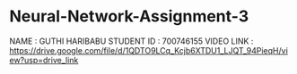 # Neural-Network-Assignment-3
NAME : GUTHI HARIBABU
STUDENT ID : 700746155
VIDEO LINK : https://drive.google.com/file/d/1QDTO9LCq_Kcjb6XTDU1_LJQT_94PieqH/view?usp=drive_link
